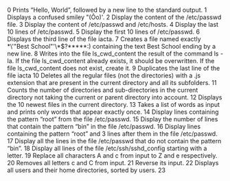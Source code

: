 0 Prints “Hello, World”, followed by a new line to the standard output.
1 Displays a confused smiley "(Ôo)'.
2 Display the content of the /etc/passwd file.
3 Display the content of /etc/passwd and /etc/hosts.
4 Display the last 10 lines of /etc/passwd.
5 Display the first 10 lines of /etc/passwd.
6 Displays the third line of the file iacta.
7 Creates a file named exactly \*\\'"Best School"\'\\*$\?\*\*\*\*\*:) containing the text Best School ending by a new line.
8 Writes into the file ls_cwd_content the result of the command ls -la. If the file ls_cwd_content already exists, it should be overwritten. If the file ls_cwd_content does not exist, create it.
9 Duplicates the last line of the file iacta
10 Deletes all the regular files (not the directories) with a .js extension that are present in the current directory and all its subfolders.
11 Counts the number of directories and sub-directories in the current directory not taking the current or parent directory into account.
12 Displays the 10 newest files in the current directory.
13 Takes a list of words as input and prints only words that appear exactly once.
14 Display lines containing the pattern “root” from the file /etc/passwd.
15 Display the number of lines that contain the pattern “bin” in the file /etc/passwd.
16 Display lines containing the pattern “root” and 3 lines after them in the file /etc/passwd.
17 Display all the lines in the file /etc/passwd that do not contain the pattern “bin”.
18 Display all lines of the file /etc/ssh/sshd_config starting with a letter.
19 Replace all characters A and c from input to Z and e respectively.
20 Removes all letters c and C from input.
21 Reverse its input.
22 Displays all users and their home directories, sorted by users.
23 
